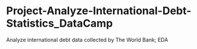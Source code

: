 # Project-Analyze-International-Debt-Statistics_DataCamp
 Analyze international debt data collected by The World Bank; EDA 
